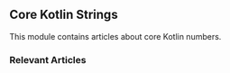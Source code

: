 ## Core Kotlin Strings

This module contains articles about core Kotlin numbers.

### Relevant Articles
